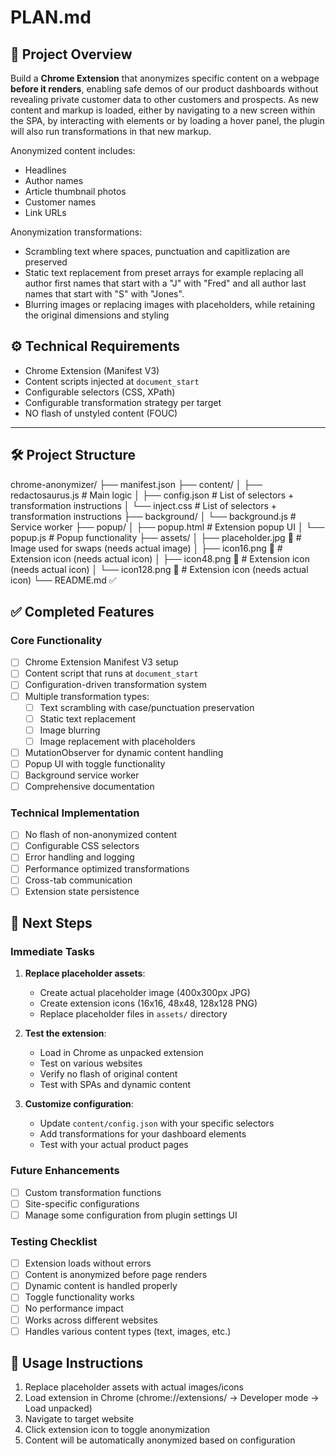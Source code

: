 # PLAN.md

## 🧩 Project Overview

Build a **Chrome Extension** that anonymizes specific content on a webpage **before it renders**, enabling safe demos of our product dashboards without revealing private customer data to other customers and prospects. As new content and markup is loaded, either by navigating to a new screen within the SPA, by interacting with elements or by loading a hover panel, the plugin will also run transformations in that new markup.

Anonymized content includes:
- Headlines
- Author names
- Article thumbnail photos
- Customer names
- Link URLs

Anonymization transformations:
- Scrambling text where spaces, punctuation and capitlization are preserved
- Static text replacement from preset arrays for example replacing all author first names that start with a "J" with "Fred" and all author last names that start with "S" with "Jones".
- Blurring images or replacing images with placeholders, while retaining the original dimensions and styling

## ⚙️ Technical Requirements

- Chrome Extension (Manifest V3)
- Content scripts injected at `document_start`
- Configurable selectors (CSS, XPath)
- Configurable transformation strategy per target
- NO flash of unstyled content (FOUC)

---

## 🛠 Project Structure

chrome-anonymizer/
├── manifest.json
├── content/
│ ├── redactosaurus.js # Main logic
│ ├── config.json # List of selectors + transformation instructions
│ └── inject.css # List of selectors + transformation instructions
├── background/
│ └── background.js # Service worker
├── popup/
│ ├── popup.html # Extension popup UI
│ └── popup.js # Popup functionality
├── assets/
│ ├── placeholder.jpg 📝 # Image used for swaps (needs actual image)
│ ├── icon16.png 📝 # Extension icon (needs actual icon)
│ ├── icon48.png 📝 # Extension icon (needs actual icon)
│ └── icon128.png 📝 # Extension icon (needs actual icon)
└── README.md ✅

## ✅ Completed Features

### Core Functionality
- [ ] Chrome Extension Manifest V3 setup
- [ ] Content script that runs at `document_start`
- [ ] Configuration-driven transformation system
- [ ] Multiple transformation types:
  - [ ] Text scrambling with case/punctuation preservation
  - [ ] Static text replacement
  - [ ] Image blurring
  - [ ] Image replacement with placeholders
- [ ] MutationObserver for dynamic content handling
- [ ] Popup UI with toggle functionality
- [ ] Background service worker
- [ ] Comprehensive documentation

### Technical Implementation
- [ ] No flash of non-anonymized content
- [ ] Configurable CSS selectors
- [ ] Error handling and logging
- [ ] Performance optimized transformations
- [ ] Cross-tab communication
- [ ] Extension state persistence

## 📝 Next Steps

### Immediate Tasks
1. **Replace placeholder assets**:
   - Create actual placeholder image (400x300px JPG)
   - Create extension icons (16x16, 48x48, 128x128 PNG)
   - Replace placeholder files in `assets/` directory

2. **Test the extension**:
   - Load in Chrome as unpacked extension
   - Test on various websites
   - Verify no flash of original content
   - Test with SPAs and dynamic content

3. **Customize configuration**:
   - Update `content/config.json` with your specific selectors
   - Add transformations for your dashboard elements
   - Test with your actual product pages

### Future Enhancements
- [ ] Custom transformation functions
- [ ] Site-specific configurations
- [ ] Manage some configuration from plugin settings UI

### Testing Checklist
- [ ] Extension loads without errors
- [ ] Content is anonymized before page renders
- [ ] Dynamic content is handled properly
- [ ] Toggle functionality works
- [ ] No performance impact
- [ ] Works across different websites
- [ ] Handles various content types (text, images, etc.)

## 🎯 Usage Instructions

1. Replace placeholder assets with actual images/icons
2. Load extension in Chrome (chrome://extensions/ → Developer mode → Load unpacked)
3. Navigate to target website
4. Click extension icon to toggle anonymization
5. Content will be automatically anonymized based on configuration


